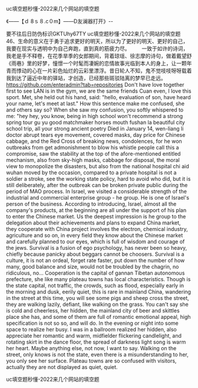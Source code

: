 uc填空题秒懂-2022来几个网站的填空题

《——【ｄ 8ｓ８.c０m】——D友澜器打开》--

要不往后日防伪标识GKTUhy67TY
uc填空题秒懂-2022来几个网站的填空题		46、生命的意义在于勇于追求更好的明天，所以为了更好的明天、更好的自己，我要在现实与透明中为自己奔跑，直到真的筋疲力尽。
　　一致于如许的诗词，我老是手不释卷，在花季旱季的女郎期间，背着琼瑶、徐志摩的诗句，做着戴望舒《雨巷》里的好梦，憧憬一个时髦而凄婉的恋情故事光临到本人的身上，让一颗年青而悸动的心在一片彩色灿烂的云彩里漂浮。昔日轮人不知，鬼不觉吱吱呀呀载着我到达了逼近中年的驿站，才创造，已经那些斑驳陆离的梦早已走远。
https://github.com/enteradmin?tab=repositories
Don't have love together first to see LAN is in the gym, we are the same friends Cuan even, I love this sport.
Met, she held out his hand, said: "hello, evaluation of son, have heard your name, let's meet at last."
How this sentence make me confused, she and others say so?
When she saw my confusion, you softly whispered to me: "hey hey, you know, being in high school won't recommend a strong spring tour gu yu good matchmaker horses mouth fushan la beautiful city school trip, all your strong ancient poetry
Died in January 14, wen-liang li doctor abrupt tears eye movement, covered masks, day price for Chinese cabbage, and the Red Cross of breaking news, condolences, for he won outbreaks from get admonishment to blow his whistle people call this a compromise, saw the stability at the top of the afore-mentioned entitled mechanism, also from sky-high masks, cabbage for disposal, the moral view to monopolize the disasters, but also from the national hospital chi aid wuhan moved by the occasion, compared to a private hospital is not a soldier a stroke, see the working state policy, hard to avoid who did, but it is still deliberately, after the outbreak can be broken private public during the period of MAO process.
In Israel, we visited a considerable strength of the industrial and commercial enterprise group - he group.
He is one of Israel's person of the business.
According to introducing, Israel, almost all the company's products, at the beginning are all under the support of his plan to enter the Chinese market.
Us the deepest impression is he group to the delegation about their achievements and plans to expand China market, they cooperate with China project involves the electron, chemical industry, agriculture and so on, in every field they know about the Chinese market and carefully planned to our eyes, which is full of wisdom and courage of the jews.
Survival is a fusion of ego psychology, has never been so heavy, chiefly because panicky about beggars cannot be choosers.
Survival is a culture, it is not an ordeal, forget rate faster, put down the number of how many, good balance and size, would not be troubled by the chagrin, no ridiculous, no...
Cooperation is the capital of gannan Tibetan autonomous prefecture, she like many plateau towns has local characteristics.
Though is the state capital, not traffic, the crowds, such as flood, especially early in the morning and dusk, eerily quiet, this is rare in mainland China, wandering in the street at this time, you will see some pigs and sheep cross the street, they are walking lazily, defiant, like walking on the grass.
You can't say she is cold and cheerless, her hidden, the mainland city of beer and skittles place she has, and some of them are full of romantic emotional appeal, high specification is not so so, and will do.
In the evening or night into some space to realize her busy.
I was in a ballroom realized her hidden, also appreciate her romantic and warm, midfielder flickering candlelight, and rotating skirt in the dance floor, the spread of darkness light song is warm her heart.
Maybe anything else, not now, I want to say.
Walking on the street, only knows is not the state, even there is a misunderstanding to her, you only see her surface.
Plateau towns are so confused with visitors, actually they are not displayed as quiet, quiet.




uc填空题秒懂-2022来几个网站的填空题
